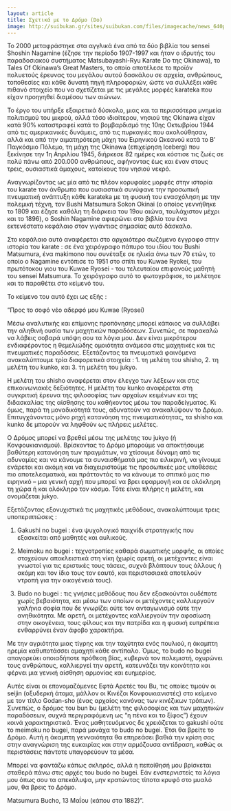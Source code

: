 ```yaml
---
layout: article
title: Σχετικά με το Δρόμο (Do)
image: http://suibukan.gr/sites/suibukan.com/files/imagecache/news_640px/article_photos/hqdefault.jpg
---
```


To 2000 μεταφράστηκε στα αγγλικά ένα από τα δύο βιβλία του sensei Shoshin Nagamine (έζησε την περίοδο 1907-1997 και ήταν ο ιδρυτής του παραδοσιακού συστήματος Matsubayashi-Ryu Karate Do της Okinawa), το Tales Of Okinawa’s Great Masters, το οποίο αποτέλεσε το προϊόν πολυετούς έρευνας του μεγάλου αυτού δασκάλου σε αρχεία, ανθρώπους, τοποθεσίες και κάθε δυνατή πηγή πληροφοριών, ώστε να συλλέξει κάθε πιθανό στοιχείο που να σχετίζεται με τις μεγάλες μορφές karateka που είχαν προηγηθεί διαμέσου των αιώνων.

Το έργο του υπήρξε εξαιρετικά δύσκολο, μιας και τα περισσότερα μνημεία πολιτισμού του μικρού, αλλά τόσο ιδιαίτερου, νησιού της Okinawa είχαν κατά 90% καταστραφεί κατά το βομβαρδισμό της 10ης Οκτωβρίου 1944 από τις αμερικανικές δυνάμεις, από τις πυρκαγιές που ακολούθησαν, αλλά και από την αιματηρότερη μάχη του Ειρηνικού Ωκεανού κατά το Β’ Παγκόσμιο Πόλεμο, τη μάχη της Okinawa (επιχείρηση Iceberg) που ξεκίνησε την 1η Απριλίου 1945, διήρκεσε 82 ημέρες και κόστισε τις ζωές σε πολύ πάνω από 200.000 ανθρώπους, αφήνοντας έως και έναν στους τρεις, ουσιαστικά άμαχους, κατοίκους του νησιού νεκρό.

Αναγνωρίζοντας ως μία από τις πλέον κορυφαίες μορφές στην ιστορία του karate τον άνθρωπο που ουσιαστικά συνύφανε την προσωπική πνευματική ανάπτυξη κάθε karateka με τη φυσική του ενασχόληση με την πολεμική τέχνη, τον Bushi Matsumura Sokon Okinai (ο οποίος γεννήθηκε το 1809 και έζησε καθόλη τη διάρκεια του 19ου αιώνα, τουλάχιστον μέχρι και το 1896), ο Soshin Nagamine αφιερώνει στο βιβλίο του ένα εκτενέστατο κεφάλαιο στον γιγάντιας σημασίας αυτό δάσκαλο.
<!--more-->

Στο κεφάλαιο αυτό αναφέρεται στο αρχαιότερο σωζόμενο έγγραφο στην ιστορία του karate : σε ένα χειρόγραφο πάπυρο του ιδίου του Bushi Matsumura, ένα makimono που συνέταξε σε ηλικία άνω των 70 ετών, το οποίο ο Nagamine εντόπισε το 1951 στο σπίτι του Kuwae Ryokei, του πρωτότοκου γιου του Kuwae Ryosei - του τελευταίου επιφανούς μαθητή του sensei Matsumura. Το χειρόγραφο αυτό το φωτογράφισε, το μελέτησε και το παραθέτει στο κείμενό του.

Το κείμενο του αυτό έχει ως εξής :

“Προς το σοφό νέο αδερφό μου Kuwae (Ryosei)


Μέσω αναλυτικής και επίμονης προπόνησης μπορεί κάποιος να συλλάβει την αληθινή ουσία των μαχητικών παραδόσεων. Συνεπώς, σε παρακαλώ να λάβεις σοβαρά υπόψη σου τα λόγια μου. Δεν είναι μικρότερου ενδιαφέροντος η θεμελιώδης ομοιότητα ανάμεσα στις μαχητικές και τις πνευματικές παραδόσεις. Εξετάζοντας τα πνευματικά φαινόμενα ανακαλύπτουμε τρία διαφορετικά στοιχεία : 1. τη μελέτη του shisho, 2. τη μελέτη του kunko, και 3. τη μελέτη του jukyo.

Η μελέτη του shisho αναφέρεται στον έλεγχο των λέξεων και στις επικοινωνιακές δεξιότητες. Η μελέτη του kunko αναφέρεται στη συγκριτική έρευνα της φιλοσοφίας των αρχαίων κειμένων και της διδασκαλίας της αίσθησης του καθήκοντος μέσω του παραδείγματος. Κι όμως, παρά τη μοναδικότητά τους, αδυνατούν να ανακαλύψουν το Δρόμο. Επιτυγχάνοντας μόνο ρηχή κατανόηση της πνευματικότητας, τα shisho και kunko δε μπορούν να ληφθούν ως πλήρεις μελέτες.

Ο Δρόμος μπορεί να βρεθεί μέσω της μελέτης του jukyo (ή Κονφουκιανισμού). Βρίσκοντας το Δρόμο μπορούμε να αποκτήσουμε βαθύτερη κατανόηση των πραγμάτων, να χτίσουμε δύναμη από τις αδυναμίες και να κάνουμε τα συναισθήματά μας πιο ειλικρινή, να γίνουμε ενάρετοι και ακόμη και να διαχειριστούμε τις προσωπικές μας υποθέσεις πιο αποτελεσματικά, και πράττοντάς το να κάνουμε το σπιτικό μας πιο ειρηνικό – μια γενική αρχή που μπορεί να βρει εφαρμογή και σε ολόκληρη τη χώρα ή και ολόκληρο τον κόσμο. Τότε είναι πλήρης η μελέτη, και ονομάζεται jukyo.

Εξετάζοντας εξονυχιστικά τις μαχητικές μεθόδους, ανακαλύπτουμε τρεις υποπεριπτώσεις :

1. Gakushi no bugei : ένα ψυχολογικό παιχνίδι στρατηγικής που εξασκείται από μαθητές και αυλικούς.

2. Meimoku no bugei : τεχνοτροπίες καθαρά σωματικής μορφής, οι οποίες στοχεύουν αποκλειστικά στη νίκη (χωρίς αρετή, οι μετέχοντες είναι γνωστοί για τις εριστικές τους τάσεις, συχνά βλάπτουν τους άλλους ή ακόμη και τον ίδιο τους τον εαυτό, και περιστασιακά αποτελούν ντροπή για την οικογένειά τους).

3. Budo no bugei : τις γνήσιες μεθόδους που δεν εξασκούνται ουδέποτε χωρίς βεβαιότητα, και μέσω των οποίων οι μετέχοντες καλλιεργούν γαλήνια σοφία που δε γνωρίζει ούτε τον ανταγωνισμό ούτε την ανηθικότητα. Με αρετή, οι μετέχοντες καλλιεργούν την αφοσίωση στην οικογένεια, τους φίλους και την πατρίδα και η φυσική ευπρέπεια ενθαρρύνει έναν άφοβο χαρακτήρα.

Με την αγριότητα μιας τίγρης και την ταχύτητα ενός πουλιού, η άκαμπτη ηρεμία καθυποτάσσει αμαχητί κάθε αντίπαλο. Όμως, το budo no bugei απαγορεύει οποιαδήποτε πρόθεση βίας, κυβερνά τον πολεμιστή, οχυρώνει τους ανθρώπους, καλλιεργεί την αρετή, κατευνάζει την κοινότητα και φέρνει μια γενική αίσθηση αρμονίας και ευημερίας.

Αυτές είναι οι επονομαζόμενες Εφτά Αρετές του Bu, τις οποίες τιμούν οι seijin (οξυδερκή άτομα, μάλλον οι Κινέζοι Κονφουκιανιστές) στο κείμενο με τον τίτλο Godan-sho (ένας αρχαίος κανόνας των κινέζικων τρόπων). Συνεπώς, ο δρόμος του bun bu (μελέτη της φιλοσοφίας και των μαχητικών παραδόσεων, συχνά περιγραφόμενη ως “η πένα και το ξίφος”) έχουν κοινά χαρακτηριστικά. Ένας μαθητευόμενος δε χρειάζεται το gakushi ούτε το meimoku no bugei, παρά μονάχα το budo no bugei. Έτσι θα βρείτε το Δρόμο. Αυτή η άκαμπτη γενναιότητα θα επηρεάσει βαθιά την κρίση σας στην αναγνώριση της ευκαιρίας και στην αρμόζουσα αντίδραση, καθώς οι περιστάσεις πάντοτε υπαγορεύουν τα μέσα.

Μπορεί να φαντάζω κάπως σκληρός, αλλά η πεποίθησή μου βρίσκεται σταθερά πάνω στις αρχές του budo no bugei. Εάν ενστερνιστείς τα λόγια μου όπως σου τα απεκάλυψα, μην κρατώντας τίποτα κρυφό στο μυαλό μου, θα βρεις το Δρόμο.

Matsumura Bucho, 13 Μαΐου (κάπου στα 1882)”.